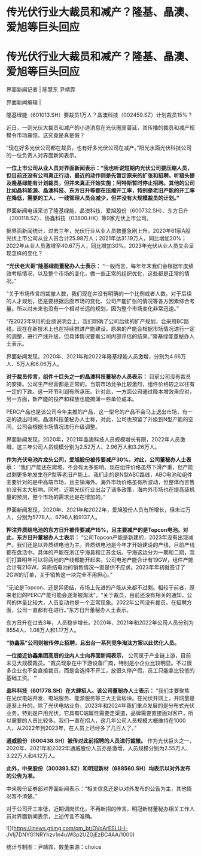 # 传光伏行业大裁员和减产？隆基、晶澳、爱旭等巨头回应

# 传光伏行业大裁员和减产？隆基、晶澳、爱旭等巨头回应

界面新闻记者 | 陈慧东 尹靖霏

界面新闻编辑 |

隆基绿能（601013.SH）要裁员1万人？晶澳科技（002459.SZ）计划裁员15%？

近日，一则光伏大裁员和减产的小道消息在光伏圈里蔓延，其传播的裁员和减产规模令市场震惊。这究竟是真是假？

“现在好多光伏公司都在裁员，也有好多光伏公司在减产。”阳光水面光伏科技公司的一位负责人对界面新闻表示。

**一位上市公司从业人员对界面新闻表示：“我也听说短期内光伏公司要压缩人员，但目前还没有公司真正行动，最近的动作则是先暂定原来的扩张和招聘。听猎头提及隆基绿能有计划裁员，但并未真正开始实施；阿特斯暂时停止招聘。其他的公司比如晶科能源、晶澳科技、东方日升等都在压缩开工率，特别是老旧产能的开工率在降低，需要的工人、一线管理人员会减少，但并没有大规模裁员的计划。”**

界面新闻电话采访了隆基绿能、晶澳科技、爱旭股份（600732.SH）、东方日升（300118.SZ）、协鑫科技（03800.HK）等9家光伏上市公司。

据界面新闻统计，过去三年，光伏行业从业人员数量急剧上升。2020年61家A股光伏上市公司从业人员合计25.98万人；2021年达31.19万人，同比增加20%；2022年从业人员激增至40.67万人，同比增加30%。2023年光伏从业人员又会呈现怎样的变化？

**“光伏老大哥”隆基绿能董秘办人士表示：**
“一般而言，每年年末我们会根据年度绩效考核情况，以及整个市场的变化，做一些正常的组织优化，这些都是正常的情况。”

“关于市场传言的裁撤人数，我们现在并没有明确的一个比例或者人数。对于后续的人才规划，还是要根据后面市场的变化、公司产能扩张的情况等各方因素综合考量。所以对未来也没有一个相对长远的规划，因为整个市场变化非常迅速。”

“在2023年9月的业绩说明会上，我们明确了公司后续的扩产规划，会采用BC路线。现在在新技术上也在持续推进产能建设。原来的产能会根据市场情况进行一定的调整，进行产线升级，但具体情况要看公司内部评估的结果。”隆基绿能董秘办人士表示。

界面新闻发现，2020年、2021年和2022年隆基绿能人员激增，分别为4.66万人、5万人和6.06万人。

**对于裁员传言，组件十巨头之一的晶澳科技董秘办人员表示：**
目前公司没有裁员的安排。公司生产经营都是正常的。当前市场竞争比较激烈，组件价格较之以往有一定的下跌。这一环节利润有所承压。针对此，一方面公司通过降本增效来应对，另一方面，新产能的投产和释放也能摊薄一些单位成本。

PERC产品也是该公司今年主推的产品，这一型号的产品不会马上退出市场，有一定的退出时间。晶澳科技董秘办人士称，对此，公司也预留了升级到N型产能的空间，公司会根据市场情况进行升级调整。

界面新闻发现，2020年，2021年晶澳科技人员规模增长有限，2022年人员激增。这三年公司人员规模分别为2.52万人、2.96万人和3.26万人。

**作为光伏电池片龙头公司，爱旭股份被传要减产30%。对此，公司董秘办人士表示：**
“我们产能还在爬坡，不会有太多影响。现在组件价格虽然下滑严重，但产能过剩更多地发生在P型等老旧产能上。我们走的是N型ABC路线，ABC电池和组件主要针对的是中高端市场，且主销海外。海外市场价格虽有所波动，但整体而言售价没有太大影响。同时，近期光伏行业出台了诸多政策，海内外市场也在提高装机量的预测，整个市场的需求还是在增加的。”

界面新闻发现，2020年、2021年和2022年，爱旭股份人员有所增长，但未过万人，分别为5778人、6796人和9137人。

**押注异质结电池的东方日升被传要减产15%，且主要减产的是Topcon电池。对此，东方日升董秘办人士表示：**
“公司Topcon产能是新建的，2023年没有出现减产。我们还是以异质结电池为主。异质结电池是今年才开始建设的产线，目前产线都在盘活中。具体的产能在浙江宁海县和江苏金坛。宁海这边分为一期和二期，我们打算明年可以将两地的产线都能开起来。公司电池产能合计有19GW，组件产能合计有21GW。异质结电池的销售情况一直是供不应求。2023年年初就签订了2GW的订单，关于销售这一块完全不用担心。”

“无论是Topcon、还是异质结，市场上先进的产能从来都不过剩。相较于前者，原来老旧的PERC产能可能会逐渐被淘汰”，“关于裁员，目前还没有相关的通知，公司的体量比较大，人员变动也是一个正常现象。2022年公司没有裁员。在招聘方面，公司一直都有在进行。”东方日升董秘办人士表示。

东方日升在过去3年，人员稳步增长。2020年、2021年和2022年公司人员分别为8554人、1.08万人和1.17万人。

**“协鑫系”公司则被传停止招聘，且出台一系列竞争淘汰方案以此优化人员。**

**一位接近协鑫集团高层的业内人士向界面新闻表示，**
公司属于产业链上游，目前未见大规模裁员。“裁员现象在中下游设备厂商，特别是小企业比较明显。不过很多企业也不会直接裁员，而是会选择不开工，放很久停产假，员工只能拿比较低的基础工资。
**”**

**晶科科技（601778.SH）在大肆招人。该公司董秘办人士表示：**
“我们主要聚焦在光伏电站开发、电站服务、能源服务等三大主营板块。在光伏并网上，并网量是逐渐上升的。除了光伏电站业务，2023年和2024年我们重点发展的是分布式光伏业务，特别是户用光伏，它具有C端属性需要走渠道，品牌需要直接面对客户，所以需要的人员比较多。我们一直在招人，这几年公司人员规模大概维持在1000人，从2022年到2023年，在人员上已经多了几百人了。”

**通威股份（600438.SH）被传对此前招聘的人员进行裁撤。**
作为光伏巨头之一，2020年、2021年和2022年通威股份人员亦是激增，人员规模分别为2.55万人、3.22万人和4.12万人。

**此外，中来股份（300393.SZ）和明冠新材（688560.SH）均表示以对外发布的公告为准。**

中来股份证券部对界面新闻表示：“相关信息还是以对外发布的公告为主，其他情况暂不清楚。”

对于公司开工率低，近期调岗优化，不再新招的传言，明冠新材董秘办相关工作人员对界面新闻表示，上述传言不准确。

![](https://inews.gtimg.com/om_bt/OVoArESLU-I-
JVIj7DNYG1NRYhzv1n4uWGp2UZGjEzBC4AA/1000)

统计与制图：尹靖霏，数量来源：choice

